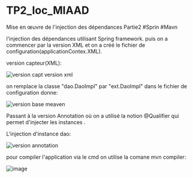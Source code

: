 # TP2_Ioc_MIAAD
Mise en œuvre de l'injection des dépendances Partie2 #Sprin #Mavn

 l'injection des dépendances utilisant Spring framework. 
  puis on a commencer par la version XML et on a créé le fichier de configuration(applicationContex.XML).
  
  version capteur(XML):
  
  ![version capt version xml](https://user-images.githubusercontent.com/102171913/162547536-3d4166e4-bb5c-4276-9e43-6ed6c5af0435.PNG)

  on remplace la classe "dao.DaoImpl" par  "ext.DaoImpl" dans le fichier de configuration donne:
  
  ![version base meaven](https://user-images.githubusercontent.com/102171913/162547671-31f3bb20-8eea-4ba7-8877-541feb5055eb.PNG)

Passant à la version Annotation où on a utilisé la notion @Qualifier qui permet d'injecter les instances .

L'injection d'instance dao:

![version annotation](https://user-images.githubusercontent.com/102171913/162547950-7ee66b63-8ba2-455f-9052-cbb481cbe29e.PNG)

pour compiler l'application via le cmd on utilise la comane mvn compiler:

![image](https://user-images.githubusercontent.com/102171913/162548363-8f1955e6-d8d6-476d-aeae-903bc1969fa5.png)

